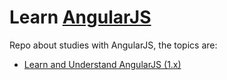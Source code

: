 # Learn [AngularJS](https://angularjs.org/)
Repo about studies with AngularJS, the topics are:

* [Learn and Understand AngularJS (1.x)](https://github.com/robsonoduarte/learn-angularjs/tree/master/learn-and-understand-angularjs)
